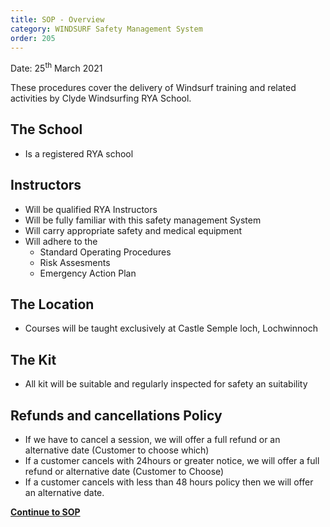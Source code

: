 ```yaml
---
title: SOP - Overview
category: WINDSURF Safety Management System
order: 205 
---
```

Date: 25<sup>th</sup> March 2021

These procedures cover the delivery of Windsurf training and related activities by Clyde Windsurfing RYA School.

## The School

- Is a registered RYA school
  

## Instructors

- Will be qualified RYA Instructors
- Will be fully familiar with this safety management System
- Will carry appropriate safety and medical equipment
- Will adhere to the
   - Standard Operating Procedures
   - Risk Assesments
   - Emergency Action Plan

## The Location

- Courses will be taught exclusively at Castle Semple loch, Lochwinnoch

## The Kit

- All kit will be suitable and regularly inspected for safety an suitability

## Refunds and cancellations Policy

- If we have to cancel a session, we will offer a full refund or an alternative date (Customer to choose which)
- If a customer cancels with 24hours or greater notice, we will offer a full refund or alternative date (Customer to Choose)
- If a customer cancels with less than 48 hours policy then we will offer an alternative date.

**[Continue to SOP](/clyde/Content/205-WINDSURF_SOP_Overview/)**
